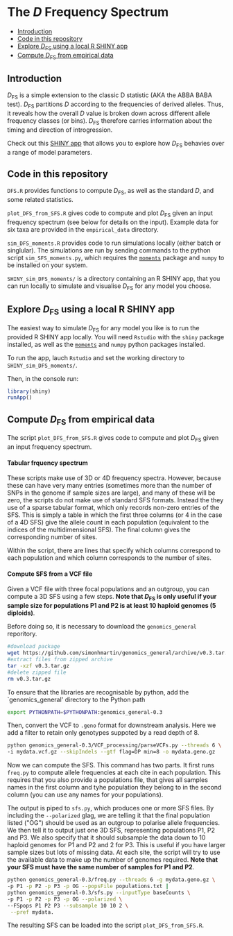 # The *D* Frequency Spectrum

* [Introduction](#Introduction)
* [Code in this repository](#Code-in-this-repository)
* [Explore *D*<sub>FS</sub> using a local R SHINY app](#Explore-DFS-using-a-local-R-SHINY-app)
* [Compute *D*<sub>FS</sub> from empirical data](#Compute-DFS-from-empirical-data)

## Introduction

*D*<sub>FS</sub> is a simple extension to the classic D statistic (AKA the ABBA BABA test). *D*<sub>FS</sub> partitions *D* according to the frequencies of derived alleles. Thus, it reveals how the overall *D* value is broken down across different allele frequency classes (or bins). *D*<sub>FS</sub> therefore carries information about the timing and direction of introgression.

Check out this [SHINY app](https://shmartin.shinyapps.io/shiny_plot_dfs_moments/) that allows you to explore how *D*<sub>FS</sub> behavies over a range of model parameters.

## Code in this repository

`DFS.R` provides functions to compute *D*<sub>FS</sub>, as well as the standard *D*, and some related statistics.

`plot_DFS_from_SFS.R` gives code to compute and plot *D*<sub>FS</sub> given an input frequency spectrum (see below for details on the input). Example data for six taxa are provided in the `empirical_data` directory.

`sim_DFS_moments.R` provides code to run simulations locally (either batch or singlular). The simulations are run by sending commands to the python script `sim_SFS_moments.py`, which requires the [`moments`](https://bitbucket.org/simongravel/moments/src/master/) package and `numpy` to be installed on your system.

`SHINY_sim_DFS_moments/` is a directory containing an R SHINY app, that you can run locally to simulate and visualise *D*<sub>FS</sub> for any model you choose.

## Explore *D*<sub>FS</sub> using a local R SHINY app

The easiest way to simulate *D*<sub>FS</sub> for any model you like is to run the provided R SHINY app locally. You will need `Rstudio` with the `shiny` package installed, as well as the [`moments`](https://bitbucket.org/simongravel/moments/src/master/) and `numpy` python packages installed.

To run the app, lauch `Rstudio` and set the working directory to `SHINY_sim_DFS_moments/`.

Then, in the console run:

```R
library(shiny)
runApp()
```


## Compute *D*<sub>FS</sub> from empirical data

The script `plot_DFS_from_SFS.R` gives code to compute and plot *D*<sub>FS</sub> given an input frequency spectrum.

#### Tabular frquency spectrum

These scripts make use of 3D or 4D frequency spectra. However, because these can have very many entries (sometimes more than the number of SNPs in the genome if sample sizes are large), and many of these will be zero, the scripts do not make use of standard SFS formats. Instead the they use of a sparse tabular format, which only records non-zero entries of the SFS. This is simply a table in which the first three columns (or 4 in the case of a 4D SFS) give the allele count in each population (equivalent to the indices of the multidimensional SFS). The final column gives the corresponding number of sites.

Within the script, there are lines that specify which columns correspond to each population and which column corresponds to the number of sites.

#### Compute SFS from a VCF file

Given a VCF file with three focal populations and an outgroup, you can compute a 3D SFS using a few steps. **Note that *D*<sub>FS</sub> is only useful if your sample size for populations P1 and P2 is at least 10 haploid genomes (5 diploids)**.

Before doing so, it is necessary to download the `genomics_general` reporitory.

```bash
#download package
wget https://github.com/simonhmartin/genomics_general/archive/v0.3.tar.gz
#extract files from zipped archive
tar -xzf v0.3.tar.gz
#delete zipped file
rm v0.3.tar.gz
```
To ensure that the libraries are recognisable by python, add the `genomics_general' directory to the Python path

```bash
export PYTHONPATH=$PYTHONPATH:genomics_general-0.3
```

Then, convert the VCF to `.geno` format for downstream analysis. Here we add a filter to retain only genotypes suppoted by a read depth of 8.

```bash
python genomics_general-0.3/VCF_processing/parseVCFs.py --threads 6 \
-i mydata.vcf.gz --skipIndels --gtf flag=DP min=8 -o mydata.geno.gz
```

Now we can compute the SFS. This command has two parts. It first runs `freq.py` to compute allele frequencies at each cite in each population. This requires that you also provide a populations file, that gives all samples names in the first column and tyhe population they belong to in the second column (you can use any names for your populations).

The output is piped to `sfs.py`, which produces one or more SFS files. By including the `--polarized` glag, we are telling it that the final population listed ("OG") should be used as an outgroup to polarise allele frequencies. We then tell it to output just one 3D SFS, representing populations P1, P2 and P3. We also specify that it should subsample the data down to 10 haploid genomes for P1 and P2 and 2 for P3. This is useful if you have larger sample sizes but lots of missing data. At each site, the script will try to use the available data to make up the number of genomes required. **Note that your SFS must have the same number of samples for P1 and P2**.

``` bash
python genomics_general-0.3/freq.py --threads 6 -g mydata.geno.gz \
-p P1 -p P2 -p P3 -p OG --popsFile populations.txt |
python genomics_general-0.3/sfs.py --inputType baseCounts \
-p P1 -p P2 -p P3 -p OG --polarized \
--FSpops P1 P2 P3 --subsample 10 10 2 \
 --pref mydata. 
```
The resulting SFS can be loaded into the script `plot_DFS_from_SFS.R`.

